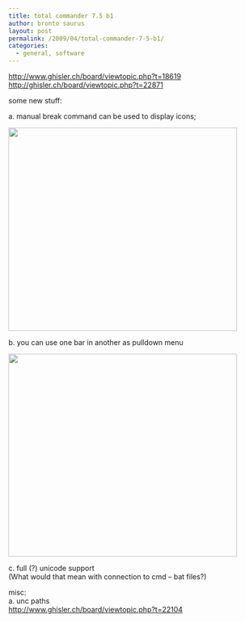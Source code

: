 ```yaml
---
title: total commander 7.5 b1
author: bronto saurus
layout: post
permalink: /2009/04/total-commander-7-5-b1/
categories:
  - general, software
---
```

<a href="http://www.ghisler.ch/board/viewtopic.php?t=18619" target="_blank" >http://www.ghisler.ch/board/viewtopic.php?t=18619</a>  
<a href="http://ghisler.ch/board/viewtopic.php?t=22871" target="_blank" >http://ghisler.ch/board/viewtopic.php?t=22871</a>

some new stuff:

a. manual break command can be used to display icons;

<img src="/images/totalcommander75b1.png" width="452" height="403" border="0" alt="" />

b. you can use one bar in another as pulldown menu

<img src="/images/totalcmd_barInbar.jpg" width="452" height="402" border="0" alt="" />

c. full (?) unicode support  
(What would that mean with connection to cmd &#8211; bat files?)

misc:  
a. unc paths  
<a href="http://www.ghisler.ch/board/viewtopic.php?t=22104" target="_blank" >http://www.ghisler.ch/board/viewtopic.php?t=22104</a>